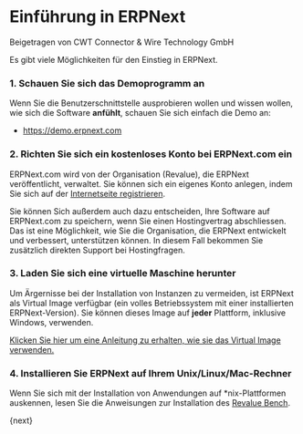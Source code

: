# Einführung in ERPNext
<span class="text-muted contributed-by">Beigetragen von CWT Connector & Wire Technology GmbH</span>

Es gibt viele Möglichkeiten für den Einstieg in ERPNext.

### 1\. Schauen Sie sich das Demoprogramm an

Wenn Sie die Benutzerschnittstelle ausprobieren wollen und wissen wollen, wie sich die Software **anfühlt**, schauen Sie sich einfach die Demo an:

* https://demo.erpnext.com

### 2\. Richten Sie sich ein kostenloses Konto bei ERPNext.com ein

ERPNext.com wird von der Organisation (Revalue), die ERPNext veröffentlicht, verwaltet. Sie können sich ein eigenes Konto anlegen, indem Sie sich auf der [Internetseite registrieren](http://revaluesoft.com).

Sie können Sich außerdem auch dazu entscheiden, Ihre Software auf ERPNext.com zu speichern, wenn Sie einen Hostingvertrag abschliessen. Das ist eine Möglichkeit, wie Sie die Organisation, die ERPNext entwickelt und verbessert, unterstützen können. In diesem Fall bekommen Sie zusätzlich direkten Support bei Hostingfragen.

### 3\. Laden Sie sich eine virtuelle Maschine herunter

Um Ärgernisse bei der Installation von Instanzen zu vermeiden, ist ERPNext als Virtual Image verfügbar (ein volles Betriebssystem mit einer installierten ERPNext-Version). Sie können dieses Image auf **jeder** Plattform, inklusive Windows, verwenden.

[Klicken Sie hier um eine Anleitung zu erhalten, wie sie das Virtual Image verwenden.](http://revaluesoft.com/download)

### 4\. Installieren Sie ERPNext auf Ihrem Unix/Linux/Mac-Rechner

Wenn Sie sich mit der Installation von Anwendungen auf *nix-Plattformen auskennen, lesen Sie die Anweisungen zur Installation des [Revalue Bench](https://github.com/frappe/bench).

{next}
